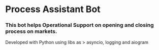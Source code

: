 # Process Assistant Bot  
### This bot helps Operational Support on opening and closing process on markets.

Developed with Python using libs as > asyncio, logging and aiogram 
